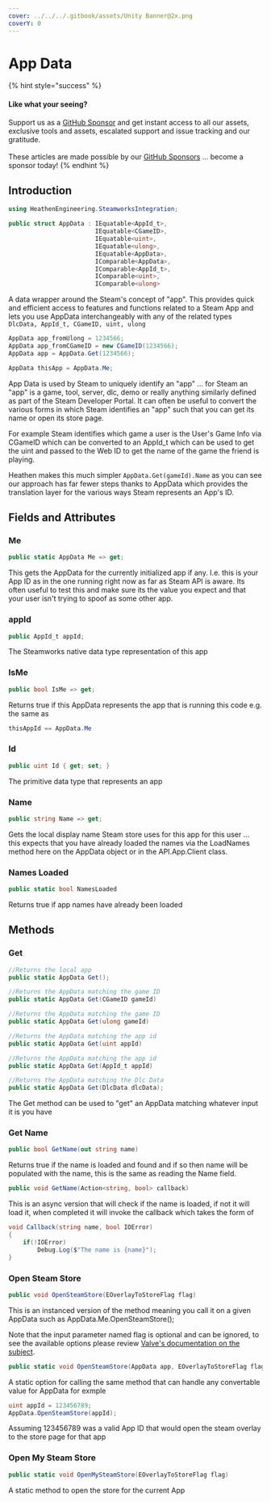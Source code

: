 ```yaml
---
cover: ../../../.gitbook/assets/Unity Banner@2x.png
coverY: 0
---
```


# App Data

{% hint style="success" %}
#### Like what your seeing?

Support us as a [GitHub Sponsor](../../../become-a-sponsor/) and get instant access to all our assets, exclusive tools and assets, escalated support and issue tracking and our gratitude.\
\
These articles are made possible by our [GitHub Sponsors](../../../become-a-sponsor/) ... become a sponsor today!
{% endhint %}

## Introduction

```csharp
using HeathenEngineering.SteamworksIntegration;
```

```csharp
public struct AppData : IEquatable<AppId_t>, 
                        IEquatable<CGameID>, 
                        IEquatable<uint>, 
                        IEquatable<ulong>, 
                        IEquatable<AppData>, 
                        IComparable<AppData>, 
                        IComparable<AppId_t>, 
                        IComparable<uint>, 
                        IComparable<ulong>
```

A data wrapper around the Steam's concept of "app". This provides quick and efficient access to features and functions related to a Steam App and lets you use AppData interchangeably with any of the related types `DlcData, AppId_t, CGameID, uint, ulong`

```csharp
AppData app_fromUlong = 1234566;
AppData app_fromCGameID = new CGameID(1234566);
AppData app = AppData.Get(1234566);

AppData thisApp = AppData.Me;
```

App Data is used by Steam to uniquely identify an "app" ... for Steam an "app" is a game, tool, server, dlc, demo or really anything similarly defined as part of the Steam Developer Portal. It can often be useful to convert the various forms in which Steam identifies an "app" such that you can get its name or open its store page.&#x20;

For example Steam identifies which game a user is the User's Game Info via CGameID which can be converted to an AppId\_t which can be used to get the uint and passed to the Web ID to get the name of the game the friend is playing.

Heathen makes this much simpler `AppData.Get(gameId).Name` as you can see our approach has far fewer steps thanks to AppData which provides the translation layer for the various ways Steam represents an App's ID.

## Fields and Attributes

### Me

```csharp
public static AppData Me => get;
```

This gets the AppData for the currently initialized app if any. I.e. this is your App ID as in the one running right now as far as Steam API is aware. Its often useful to test this and make sure its the value you expect and that your user isn't trying to spoof as some other app.

### appId

```csharp
public AppId_t appId;
```

The Steamworks native data type representation of this app

### IsMe

```csharp
public bool IsMe => get;
```

Returns true if this AppData represents the app that is running this code e.g. the same as

```csharp
thisAppId == AppData.Me
```

### Id

```csharp
public uint Id { get; set; }
```

The primitive data type that represents an app

### Name

```csharp
public string Name => get;
```

Gets the local display name Steam store uses for this app for this user ... this expects that you have already loaded the names via the LoadNames method here on the AppData object or in the API.App.Client class.

### Names Loaded

```csharp
public static bool NamesLoaded
```

Returns true if app names have already been loaded

## Methods

### Get

```csharp
//Returns the local app
public static AppData Get();

//Returns the AppData matching the game ID
public static AppData Get(CGameID gameId)

//Returns the AppData matching the game ID
public static AppData Get(ulong gameId)

//Returns the AppData matching the app id
public static AppData Get(uint appId)

//Returns the AppData matching the app id
public static AppData Get(AppId_t appId)

//Returns the AppData matching the Dlc Data
public static AppData Get(DlcData dlcData);
```

The Get method can be used to "get" an AppData matching whatever input it is you have

### Get Name

```csharp
public bool GetName(out string name)
```

Returns true if the name is loaded and found and if so then name will be populated with the name, this is the same as reading the Name field.

```csharp
public void GetName(Action<string, bool> callback)
```

This is an async version that will check if the name is loaded, if not it will load it, when completed it will invoke the callback which takes the form of

```csharp
void Callback(string name, bool IOError)
{
    if(!IOError)
        Debug.Log($"The name is {name}");
}
```

### Open Steam Store

```csharp
public void OpenSteamStore(EOverlayToStoreFlag flag)
```

This is an instanced version of the method meaning you call it on a given AppData such as AppData.Me.OpenSteamStore();

Note that the input parameter named flag is optional and can be ignored, to see the available options please review [Valve's documentation on the subject](https://partner.steamgames.com/doc/api/ISteamFriends#EOverlayToStoreFlag).

```csharp
public static void OpenSteamStore(AppData app, EOverlayToStoreFlag flag)
```

A static option for calling the same method that can handle any convertable value for AppData for exmple

```csharp
uint appId = 123456789;
AppData.OpenSteamStore(appId);
```

Assuming 123456789 was a valid App ID that would open the steam overlay to the store page for that app

### Open My Steam Store

```csharp
public static void OpenMySteamStore(EOverlayToStoreFlag flag)
```

A static method to open the store for the current App
